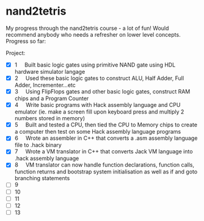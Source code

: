 # nand2tetris

My progress through the nand2tetris course - a lot of fun! Would recommend anybody who needs a refresher on lower level concepts. Progress so far:

Project: 
- [x] 1 &nbsp;&nbsp;&nbsp; Built basic logic gates using primitive NAND gate using HDL hardware simulator langage  
- [x] 2 &nbsp;&nbsp;&nbsp; Used these basic logic gates to construct ALU, Half Adder, Full Adder, Incrementer...etc
- [x] 3 &nbsp;&nbsp;&nbsp; Using FlipFlops gates and other basic logic gates, construct RAM chips and a Program Counter
- [x] 4 &nbsp;&nbsp;&nbsp; Write basic programs with Hack assembly language and CPU emulator (ie. make a screen fill upon keyboard press and multiply 2 numbers stored in memory) 
- [x] 5 &nbsp;&nbsp;&nbsp; Built and tested a CPU, then tied the CPU to Memory chips to create a computer then test on some Hack assembly language programs 
- [x] 6 &nbsp;&nbsp;&nbsp; Wrote an assembler in C++ that converts a .asm assembly language file to .hack binary  
- [x] 7 &nbsp;&nbsp;&nbsp; Wrote a VM translator in C++ that converts Jack VM language into .hack assembly language
- [x] 8 &nbsp;&nbsp;&nbsp; VM translator can now handle function declarations, function calls, function returns and bootstrap system initialisation as well as if and goto branching statements
- [ ] 9
- [ ] 10
- [ ] 11
- [ ] 12
- [ ] 13

